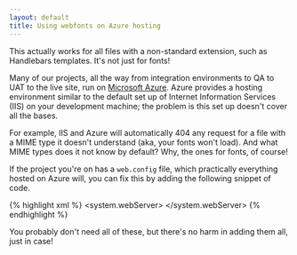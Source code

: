 ```yaml
---
layout: default
title: Using webfonts on Azure hosting
---
```


<aside class="aside aside--tangent">
This actually works for all files with a non-standard extension, such as Handlebars templates. It's not just for fonts!
</aside>

Many of our projects, all the way from integration environments to QA to UAT to the live site, run on [Microsoft Azure](https://azure.microsoft.com). Azure provides a hosting environment similar to the default set up of Internet Information Services (IIS) on your development machine; the problem is this set up doesn't cover all the bases. 

For example, IIS and Azure will automatically 404 any request for a file with a MIME type it doesn't understand (aka, your fonts won't load). And what MIME types does it not know by default? Why, the ones for fonts, of course! 

If the project you're on has a `web.config` file, which practically everything hosted on Azure will, you can fix this by adding the following snippet of code. 

{% highlight xml %}
<system.webServer>
    <staticContent>
        <remove fileExtension=".eot" />
        <mimeMap fileExtension=".eot" mimeType="application/vnd.ms-fontobject" />
        <remove fileExtension=".otf" />
        <mimeMap fileExtension=".otf" mimeType="application/font-sfnt" />
        <remove fileExtension=".svg" />
        <mimeMap fileExtension=".svg" mimeType="image/svg+xml" />
        <remove fileExtension=".ttf" />
        <mimeMap fileExtension=".ttf" mimeType="application/font-sfnt" />
        <remove fileExtension=".woff" />
        <mimeMap fileExtension=".woff" mimeType="application/font-woff" />
        <remove fileExtension=".woff2" />
        <mimeMap fileExtension=".woff2" mimeType="font/woff2" />
    </staticContent>
</system.webServer>
{% endhighlight %}

<aside class="aside aside--correction">
You probably don't need all of these, but there's no harm in adding them all, just in case!
</aside>